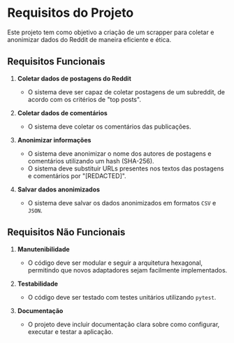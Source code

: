 # Requisitos do Projeto

Este projeto tem como objetivo a criação de um scrapper para coletar e anonimizar dados do Reddit de maneira eficiente e ética.

## Requisitos Funcionais

1. **Coletar dados de postagens do Reddit**
    - O sistema deve ser capaz de coletar postagens de um subreddit, de acordo com os critérios de "top posts".
    
2. **Coletar dados de comentários**
    - O sistema deve coletar os comentários das publicações.

3. **Anonimizar informações**
    - O sistema deve anonimizar o nome dos autores de postagens e comentários utilizando um hash (SHA-256).
    - O sistema deve substituir URLs presentes nos textos das postagens e comentários por "[REDACTED]".

4. **Salvar dados anonimizados**
    - O sistema deve salvar os dados anonimizados em formatos `CSV` e `JSON`.

## Requisitos Não Funcionais

1. **Manutenibilidade**
    - O código deve ser modular e seguir a arquitetura hexagonal, permitindo que novos adaptadores sejam facilmente implementados.
    
2. **Testabilidade**
    - O código deve ser testado com testes unitários utilizando `pytest`.

3. **Documentação**
    - O projeto deve incluir documentação clara sobre como configurar, executar e testar a aplicação.
